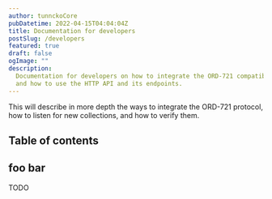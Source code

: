 ```yaml
---
author: tunnckoCore
pubDatetime: 2022-04-15T04:04:04Z
title: Documentation for developers
postSlug: /developers
featured: true
draft: false
ogImage: ""
description:
  Documentation for developers on how to integrate the ORD-721 compatible collections,
  and how to use the HTTP API and its endpoints.
---
```


This will describe in more depth the ways to integrate the ORD-721 protocol, how to listen for new collections, and how to verify them.

## Table of contents

## foo bar

TODO
